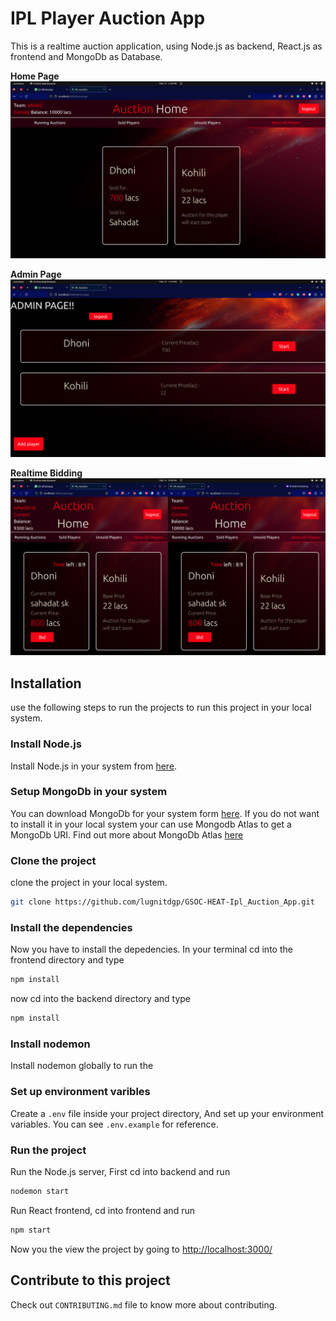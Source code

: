 # IPL Player Auction App

This is a realtime auction application, using Node.js as backend, React.js as frontend and MongoDb as Database.

**Home Page**
![Home Page](./screenshots/main_page.png)

**Admin Page**
![Main page](./screenshots/admin_page.png)

**Realtime Bidding**
![Realtime biddng](./screenshots/realtime_bidding.png)

## Installation

use the following steps to run the projects to run this project in your local system.

### Install Node.js

Install Node.js in your system from [here](https://nodejs.org/en/download/).

### Setup MongoDb in your system

You can download MongoDb for your system form [here](https://www.mongodb.com/docs/manual/installation/). If you do not want to install it in your local system your can use Mongodb Atlas to get a MongoDb URI.
Find out more about MongoDb Atlas [here](https://www.mongodb.com/atlas/database)

### Clone the project

clone the project in your local system.

```bash
git clone https://github.com/lugnitdgp/GSOC-HEAT-Ipl_Auction_App.git
```

### Install the dependencies

Now you have to install the depedencies. In your terminal cd into the frontend directory and type

```bash
npm install
```

now cd into the backend directory and type

```bash
npm install
```

### Install nodemon

Install nodemon globally to run the

### Set up environment varibles

Create a ``.env`` file inside your project directory, And set up your environment variables. You can see ``.env.example`` for reference.

### Run the project

Run the Node.js server, First cd into backend and run

```bash
nodemon start
```

Run React frontend, cd into frontend and run

```bash
npm start
```

Now you the view the project by going to <http://localhost:3000/>

## Contribute to this project

Check out ``CONTRIBUTING.md`` file to know more about contributing.
